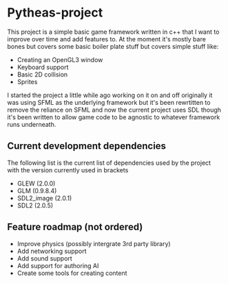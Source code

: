 # Pytheas-project
This project is a simple basic game framework written in c++ that I want to improve over time and add features to.
At the moment it's mostly bare bones but covers some basic boiler plate stuff but covers simple stuff like:
* Creating an OpenGL3 window
* Keyboard support
* Basic 2D collision
* Sprites

I started the project a little while ago working on it on and off originally it was using SFML as the underlying 
framework but it's been rewrtitten to remove the reliance on SFML and now the current project uses SDL though it's
been written to allow game code to be agnostic to whatever framework runs underneath.


## Current development dependencies
The following list is the current list of dependencies used by the project with the version currently used in brackets
* GLEW (2.0.0)
* GLM (0.9.8.4)
* SDL2_image (2.0.1)
* SDL2 (2.0.5)

## Feature roadmap (not ordered)
* Improve physics (possibly intergrate 3rd party library)
* Add networking support
* Add sound support
* Add support for authoring AI
* Create some tools for creating content